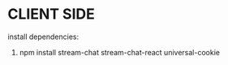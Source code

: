 # **CLIENT SIDE**

install dependencies:

1. npm install stream-chat stream-chat-react universal-cookie
